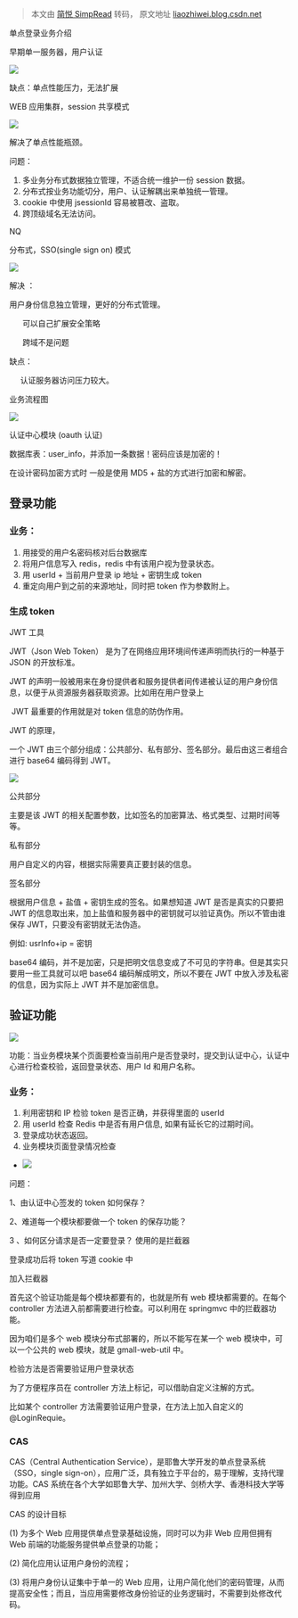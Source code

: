 > 本文由 [简悦 SimpRead](http://ksria.com/simpread/) 转码， 原文地址 [liaozhiwei.blog.csdn.net](https://liaozhiwei.blog.csdn.net/article/details/88706126)

单点登录业务介绍

早期单一服务器，用户认证

![](https://img-blog.csdnimg.cn/20190220144211301.png)

缺点：单点性能压力，无法扩展

WEB 应用集群，session 共享模式

![](https://img-blog.csdnimg.cn/20190220144221991.png?x-oss-process=image/watermark,type_ZmFuZ3poZW5naGVpdGk,shadow_10,text_aHR0cHM6Ly9ibG9nLmNzZG4ubmV0L2phdmFfd3hpZA==,size_16,color_FFFFFF,t_70)

解决了单点性能瓶颈。

问题：

1.  多业务分布式数据独立管理，不适合统一维护一份 session 数据。
2.  分布式按业务功能切分，用户、认证解耦出来单独统一管理。
3.  cookie 中使用 jsessionId 容易被篡改、盗取。
4.  跨顶级域名无法访问。

NQ

分布式，SSO(single sign on) 模式

![](https://img-blog.csdnimg.cn/20190220144234622.png?x-oss-process=image/watermark,type_ZmFuZ3poZW5naGVpdGk,shadow_10,text_aHR0cHM6Ly9ibG9nLmNzZG4ubmV0L2phdmFfd3hpZA==,size_16,color_FFFFFF,t_70)

解决 ：  

用户身份信息独立管理，更好的分布式管理。

      可以自己扩展安全策略

      跨域不是问题

缺点：

     认证服务器访问压力较大。

业务流程图

![](https://img-blog.csdnimg.cn/20190220144244351.png?x-oss-process=image/watermark,type_ZmFuZ3poZW5naGVpdGk,shadow_10,text_aHR0cHM6Ly9ibG9nLmNzZG4ubmV0L2phdmFfd3hpZA==,size_16,color_FFFFFF,t_70)

认证中心模块 (oauth 认证)

数据库表：user_info，并添加一条数据！密码应该是加密的！

在设计密码加密方式时 一般是使用 MD5 + 盐的方式进行加密和解密。

登录功能
----------------

### 业务：

1.  用接受的用户名密码核对后台数据库
2.  将用户信息写入 redis，redis 中有该用户视为登录状态。
3.  用 userId + 当前用户登录 ip 地址 + 密钥生成 token
4.  重定向用户到之前的来源地址，同时把 token 作为参数附上。

### 生成 token

JWT 工具

JWT（Json Web Token） 是为了在网络应用环境间传递声明而执行的一种基于 JSON 的开放标准。

JWT 的声明一般被用来在身份提供者和服务提供者间传递被认证的用户身份信息，以便于从资源服务器获取资源。比如用在用户登录上

 JWT 最重要的作用就是对 token 信息的防伪作用。

JWT 的原理，

一个 JWT 由三个部分组成：公共部分、私有部分、签名部分。最后由这三者组合进行 base64 编码得到 JWT。

![](https://img-blog.csdnimg.cn/20190220144259838.png?x-oss-process=image/watermark,type_ZmFuZ3poZW5naGVpdGk,shadow_10,text_aHR0cHM6Ly9ibG9nLmNzZG4ubmV0L2phdmFfd3hpZA==,size_16,color_FFFFFF,t_70)

公共部分

主要是该 JWT 的相关配置参数，比如签名的加密算法、格式类型、过期时间等等。

私有部分

用户自定义的内容，根据实际需要真正要封装的信息。

签名部分

根据用户信息 + 盐值 + 密钥生成的签名。如果想知道 JWT 是否是真实的只要把 JWT 的信息取出来，加上盐值和服务器中的密钥就可以验证真伪。所以不管由谁保存 JWT，只要没有密钥就无法伪造。

例如: usrInfo+ip = 密钥

base64 编码，并不是加密，只是把明文信息变成了不可见的字符串。但是其实只要用一些工具就可以吧 base64 编码解成明文，所以不要在 JWT 中放入涉及私密的信息，因为实际上 JWT 并不是加密信息。

验证功能
----------------

![](https://img-blog.csdnimg.cn/20190220144316406.png?x-oss-process=image/watermark,type_ZmFuZ3poZW5naGVpdGk,shadow_10,text_aHR0cHM6Ly9ibG9nLmNzZG4ubmV0L2phdmFfd3hpZA==,size_16,color_FFFFFF,t_70)

功能：当业务模块某个页面要检查当前用户是否登录时，提交到认证中心，认证中心进行检查校验，返回登录状态、用户 Id 和用户名称。

### 业务：

1.  利用密钥和 IP 检验 token 是否正确，并获得里面的 userId
2.  用 userId 检查 Redis 中是否有用户信息, 如果有延长它的过期时间。
3.  登录成功状态返回。
4.  业务模块页面登录情况检查

*   ![](https://img-blog.csdnimg.cn/20190220144331417.png?x-oss-process=image/watermark,type_ZmFuZ3poZW5naGVpdGk,shadow_10,text_aHR0cHM6Ly9ibG9nLmNzZG4ubmV0L2phdmFfd3hpZA==,size_16,color_FFFFFF,t_70)

问题：

1、由认证中心签发的 token 如何保存？ 

2、难道每一个模块都要做一个 token 的保存功能？

3 、如何区分请求是否一定要登录？ 使用的是拦截器

登录成功后将 token 写道 cookie 中

加入拦截器

首先这个验证功能是每个模块都要有的，也就是所有 web 模块都需要的。在每个 controller 方法进入前都需要进行检查。可以利用在 springmvc 中的拦截器功能。

因为咱们是多个 web 模块分布式部署的，所以不能写在某一个 web 模块中，可以一个公共的 web 模块，就是 gmall-web-util 中。

检验方法是否需要验证用户登录状态

为了方便程序员在 controller 方法上标记，可以借助自定义注解的方式。

比如某个 controller 方法需要验证用户登录，在方法上加入自定义的 @LoginRequie。

### CAS

CAS（Central Authentication Service），是耶鲁大学开发的单点登录系统（SSO，single sign-on），应用广泛，具有独立于平台的，易于理解，支持代理功能。CAS 系统在各个大学如耶鲁大学、加州大学、剑桥大学、香港科技大学等得到应用

CAS 的设计目标

(1) 为多个 Web 应用提供单点登录基础设施，同时可以为非 Web 应用但拥有 Web 前端的功能服务提供单点登录的功能；

(2) 简化应用认证用户身份的流程；

(3) 将用户身份认证集中于单一的 Web 应用，让用户简化他们的密码管理，从而提高安全性；而且，当应用需要修改身份验证的业务逻辑时，不需要到处修改代码。